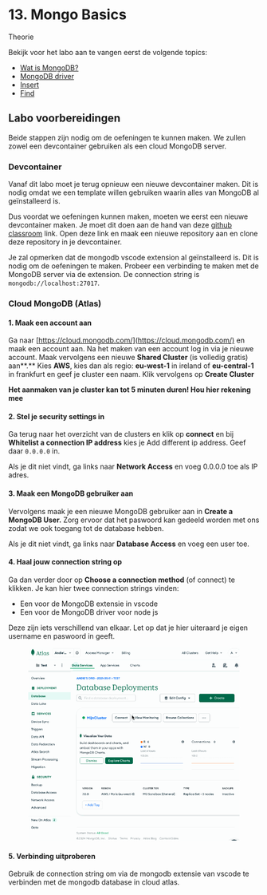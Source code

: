 # 13. Mongo Basics

Theorie

Bekijk voor het labo aan te vangen eerst de volgende topics:

* [Wat is MongoDB?](../mongodb/wat-is-mongodb.md)
* [MongoDB driver](../mongodb/mongodb-driver.md)
* [Insert](../mongodb/insert.md)
* [Find](../mongodb/find.md)

## Labo voorbereidingen

Beide stappen zijn nodig om de oefeningen te kunnen maken. We zullen zowel een devcontainer gebruiken als een cloud MongoDB server.

### Devcontainer

Vanaf dit labo moet je terug opnieuw een nieuwe devcontainer maken. Dit is nodig omdat we een template willen gebruiken waarin alles van MongoDB al geïnstalleerd is.

Dus voordat we oefeningen kunnen maken, moeten we eerst een nieuwe devcontainer maken. Je moet dit doen aan de hand van deze [github classroom](https://classroom.github.com/a/x5BE0Spw) link. Open deze link en maak een nieuwe repository aan en clone deze repository in je devcontainer.

Je zal opmerken dat de mongodb vscode extension al geïnstalleerd is. Dit is nodig om de oefeningen te maken. Probeer een verbinding te maken met de MongoDB server via de extension. De connection string is `mongodb://localhost:27017`.

### Cloud MongoDB (Atlas)

#### 1. Maak een account aan

Ga naar [https://cloud.mongodb.com/](https://cloud.mongodb.com/) en maak een account aan. Na het maken van een account log in via je nieuwe account. Maak vervolgens een nieuwe **Shared Cluster** (is volledig gratis) aan**.**  Kies **AWS**, kies dan als regio: **eu-west-1** in ireland of **eu-central-1** in frankfurt en geef je cluster een naam. Klik vervolgens op **Create Cluster**

**Het aanmaken van je cluster kan tot 5 minuten duren! Hou hier rekening mee**

#### 2. Stel je security settings in

Ga terug naar het overzicht van de clusters en klik op **connect** en bij **Whitelist a connection IP address** kies je Add different ip address. Geef daar `0.0.0.0` in.&#x20;

Als je dit niet vindt, ga links naar **Network Access** en voeg 0.0.0.0 toe als IP adres.

#### 3. Maak een MongoDB gebruiker aan

Vervolgens maak je een nieuwe MongoDB gebruiker aan in **Create a MongoDB User.** Zorg ervoor dat het paswoord kan gedeeld worden met ons zodat we ook toegang tot de database hebben.&#x20;

Als je dit niet vindt, ga links naar **Database Access** en voeg een user toe.

#### 4. Haal jouw connection string op

Ga dan verder door op **Choose a connection method** (of connect) te klikken. Je kan hier twee connection strings vinden:

* Een voor de MongoDB extensie in vscode&#x20;
* Een voor de MongoDB driver voor node js

Deze zijn iets verschillend van elkaar. Let op dat je hier uiteraard je eigen username en paswoord in geeft.



<figure><img src="../../.gitbook/assets/mongoconnect.gif" alt=""><figcaption></figcaption></figure>

#### 5. Verbinding uitproberen

Gebruik de connection string om via de mongodb extensie van vscode te verbinden met de mongodb database in cloud atlas.
